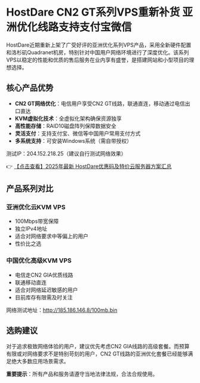 # HostDare CN2 GT系列VPS重新补货 亚洲优化线路支持支付宝微信

HostDare近期重新上架了广受好评的亚洲优化系列VPS产品，采用全新硬件配置和洛杉矶Quadranet机房，特别针对中国用户网络环境进行了深度优化。该系列VPS以稳定的性能和优质的售后服务在业内享有盛誉，是搭建网站和小型项目的理想选择。

## 核心产品优势

- **CN2 GT网络优化**：电信用户享受CN2 GT线路，联通直连，移动通过电信出口直达
- **KVM虚拟化技术**：全虚拟化架构确保资源独享
- **高性能存储**：RAID10磁盘阵列保障数据安全
- **灵活支付**：支持支付宝、微信等中国用户常用支付方式
- **多系统支持**：可安装Windows系统（需自带授权）

测试IP：204.152.218.25（建议自行测试网络效果）

👉 [【点击查看】2025年最新 HostDare优惠码及特价云服务器方案汇总](https://bit.ly/hostdare)

## 产品系列对比

### 亚洲优化云KVM VPS
- 100Mbps带宽保障
- 独立IPv4地址
- 适合对网络要求中等偏上的用户
- 性价比之选

### 中国优化高级KVM VPS
- 电信走CN2 GIA优质线路
- 联通移动直连
- 适合对网络延迟敏感的用户
- 目前库存有限需及时关注

网络测试地址：http://185.186.146.8/100mb.bin

## 选购建议

对于追求极致网络体验的用户，建议优先考虑CN2 GIA线路的高级套餐。而预算有限或对网络要求不是特别苛刻的用户，CN2 GT线路的亚洲优化套餐已经能够满足绝大多数应用场景需求。

**重要提示**：所有产品和服务请遵守当地法律法规，合法合规使用。